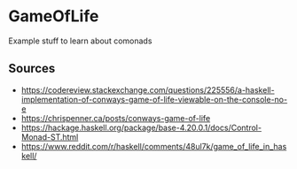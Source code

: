 # GameOfLife

Example stuff to learn about comonads

## Sources

- <https://codereview.stackexchange.com/questions/225556/a-haskell-implementation-of-conways-game-of-life-viewable-on-the-console-no-e>
- <https://chrispenner.ca/posts/conways-game-of-life>
- <https://hackage.haskell.org/package/base-4.20.0.1/docs/Control-Monad-ST.html>
- <https://www.reddit.com/r/haskell/comments/48ul7k/game_of_life_in_haskell/>